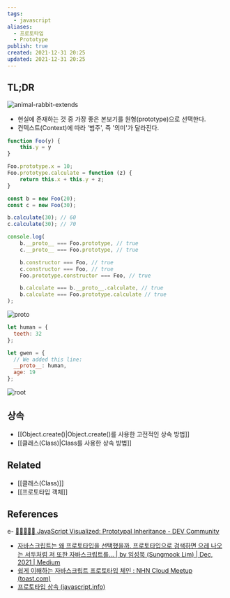 ```yaml
---
tags:
  - javascript
aliases:
  - 프로토타입
  - Prototype
publish: true
created: 2021-12-31 20:25
updated: 2021-12-31 20:25
---
```


## TL;DR

![animal-rabbit-extends](https://ko.javascript.info/article/class-inheritance/animal-rabbit-extends.svg)

- 현실에 존재하는 것 중 가장 좋은 본보기를 원형(prototype)으로 선택한다.
- 컨텍스트(Context)에 따라 '범주', 즉 '의미'가 달라진다.

```js
function Foo(y) {
	this.y = y
}

Foo.prototype.x = 10;
Foo.prototype.calculate = function (z) {
	return this.x + this.y + z;
}

const b = new Foo(20);
const c = new Foo(30);

b.calculate(30); // 60
c.calculate(30); // 70

console.log(
	b.__proto__ === Foo.prototype, // true
	c.__proto__ === Foo.prototype, // true

	b.constructor === Foo, // true
	c.constructor === Foo, // true
	Foo.prototype.constructor === Foo, // true

	b.calculate === b.__proto__.calculate, // true
	b.calculate === Foo.prototype.calculate // true
);
```

![proto](https://res.cloudinary.com/dg3gyk0gu/image/upload/v1590534071/just-javascript-email-images/jj09/proto.png)

```js
let human = {
  teeth: 32
};

let gwen = {
  // We added this line:
  __proto__: human,
  age: 19
};
```

![root](https://res.cloudinary.com/dg3gyk0gu/image/upload/v1590534071/just-javascript-email-images/jj09/root1.png)

## 상속

- [[Object.create()|Object.create()를 사용한 고전적인 상속 방법]]
- [[클래스(Class)|Class를 사용한 상속 방법]]

## Related

- [[클래스(Class)]]
- [[프로토타입 객체]]

## References

e- [🎉👨‍👩‍👧‍👧 JavaScript Visualized: Prototypal Inheritance - DEV Community](https://dev.to/lydiahallie/javascript-visualized-prototypal-inheritance-47co)
- [자바스크립트는 왜 프로토타입을 선택했을까. 프로토타입으로 검색하면 으레 나오는 서두처럼 저 또한 자바스크립트를… | by 임성묵 (Sungmook Lim) | Dec, 2021 | Medium](https://medium.com/@limsungmook/%EC%9E%90%EB%B0%94%EC%8A%A4%ED%81%AC%EB%A6%BD%ED%8A%B8%EB%8A%94-%EC%99%9C-%ED%94%84%EB%A1%9C%ED%86%A0%ED%83%80%EC%9E%85%EC%9D%84-%EC%84%A0%ED%83%9D%ED%96%88%EC%9D%84%EA%B9%8C-997f985adb42)
- [쉽게 이해하는 자바스크립트 프로토타입 체인 : NHN Cloud Meetup (toast.com)](https://meetup.toast.com/posts/104)
- [프로토타입 상속 (javascript.info)](https://ko.javascript.info/prototype-inheritance)
